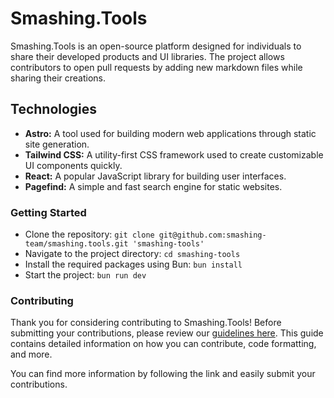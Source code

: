 # **Smashing.Tools**

Smashing.Tools is an open-source platform designed for individuals to share their developed products and UI libraries. The project allows contributors to open pull requests by adding new markdown files while sharing their creations.

## **Technologies**

- **Astro:** A tool used for building modern web applications through static site generation.
- **Tailwind CSS:** A utility-first CSS framework used to create customizable UI components quickly.
- **React:** A popular JavaScript library for building user interfaces.
- **Pagefind:** A simple and fast search engine for static websites.

### **Getting Started**

- Clone the repository: `git clone git@github.com:smashing-team/smashing.tools.git 'smashing-tools'`
- Navigate to the project directory: `cd smashing-tools`
- Install the required packages using Bun: `bun install`
- Start the project: `bun run dev`

### **Contributing**

Thank you for considering contributing to Smashing.Tools! Before submitting your contributions, please review our [guidelines here](https://github.com/smashing-team/smashing.tools/blob/main/README.md). This guide contains detailed information on how you can contribute, code formatting, and more.

You can find more information by following the link and easily submit your contributions.
